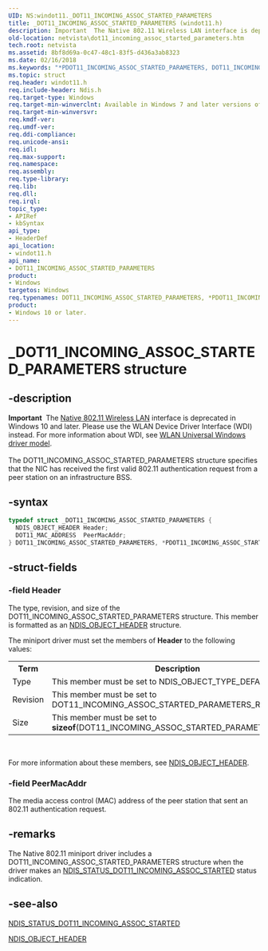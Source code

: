 ```yaml
---
UID: NS:windot11._DOT11_INCOMING_ASSOC_STARTED_PARAMETERS
title: _DOT11_INCOMING_ASSOC_STARTED_PARAMETERS (windot11.h)
description: Important  The Native 802.11 Wireless LAN interface is deprecated in Windows 10 and later.
old-location: netvista\dot11_incoming_assoc_started_parameters.htm
tech.root: netvista
ms.assetid: 8bf8d69a-0c47-48c1-83f5-d436a3ab8323
ms.date: 02/16/2018
ms.keywords: "*PDOT11_INCOMING_ASSOC_STARTED_PARAMETERS, DOT11_INCOMING_ASSOC_STARTED_PARAMETERS, DOT11_INCOMING_ASSOC_STARTED_PARAMETERS structure [Network Drivers Starting with Windows Vista], Native_802.11_data_types_f09f57cb-9f15-444c-b09f-d97f016e86a2.xml, PDOT11_INCOMING_ASSOC_STARTED_PARAMETERS, PDOT11_INCOMING_ASSOC_STARTED_PARAMETERS structure pointer [Network Drivers Starting with Windows Vista], _DOT11_INCOMING_ASSOC_STARTED_PARAMETERS, netvista.dot11_incoming_assoc_started_parameters, windot11/DOT11_INCOMING_ASSOC_STARTED_PARAMETERS, windot11/PDOT11_INCOMING_ASSOC_STARTED_PARAMETERS"
ms.topic: struct
req.header: windot11.h
req.include-header: Ndis.h
req.target-type: Windows
req.target-min-winverclnt: Available in Windows 7 and later versions of the Windows operating   systems.
req.target-min-winversvr:
req.kmdf-ver:
req.umdf-ver:
req.ddi-compliance:
req.unicode-ansi:
req.idl:
req.max-support:
req.namespace:
req.assembly:
req.type-library:
req.lib:
req.dll:
req.irql:
topic_type:
- APIRef
- kbSyntax
api_type:
- HeaderDef
api_location:
- windot11.h
api_name:
- DOT11_INCOMING_ASSOC_STARTED_PARAMETERS
product:
- Windows
targetos: Windows
req.typenames: DOT11_INCOMING_ASSOC_STARTED_PARAMETERS, *PDOT11_INCOMING_ASSOC_STARTED_PARAMETERS
product:
- Windows 10 or later.
---
```


# _DOT11_INCOMING_ASSOC_STARTED_PARAMETERS structure


## -description


<div class="alert"><b>Important</b>  The <a href="https://docs.microsoft.com/previous-versions/windows/hardware/wireless/ff560689(v=vs.85)">Native 802.11 Wireless LAN</a> interface is deprecated in Windows 10 and later. Please use the WLAN Device Driver Interface (WDI) instead. For more information about WDI, see <a href="https://docs.microsoft.com/windows-hardware/drivers/network/wifi-universal-driver-model">WLAN Universal Windows driver model</a>.</div><div> </div>The DOT11_INCOMING_ASSOC_STARTED_PARAMETERS structure specifies that the NIC has received the first
  valid 802.11 authentication request from a peer station on an infrastructure BSS.


## -syntax


```cpp
typedef struct _DOT11_INCOMING_ASSOC_STARTED_PARAMETERS {
  NDIS_OBJECT_HEADER Header;
  DOT11_MAC_ADDRESS  PeerMacAddr;
} DOT11_INCOMING_ASSOC_STARTED_PARAMETERS, *PDOT11_INCOMING_ASSOC_STARTED_PARAMETERS;
```


## -struct-fields




### -field Header

The type, revision, and size of the DOT11_INCOMING_ASSOC_STARTED_PARAMETERS structure. This member
     is formatted as an
     <a href="..\ntddndis\ns-ntddndis-_ndis_object_header.md">NDIS_OBJECT_HEADER</a> structure.


The miniport driver must set the members of
     <b>Header</b> to the following values:



<table>
<tr>
<th>Term</th>
<th>Description</th>
</tr>
<tr>
<td width="40%">
<a id="Type"></a><a id="type"></a><a id="TYPE"></a>Type

</td>
<td width="60%">
This member must be set to NDIS_OBJECT_TYPE_DEFAULT.

</td>
</tr>
<tr>
<td width="40%">
<a id="Revision"></a><a id="revision"></a><a id="REVISION"></a>Revision

</td>
<td width="60%">
This member must be set to DOT11_INCOMING_ASSOC_STARTED_PARAMETERS_REVISION_1.

</td>
</tr>
<tr>
<td width="40%">
<a id="Size"></a><a id="size"></a><a id="SIZE"></a>Size

</td>
<td width="60%">
This member must be set to
       <b>sizeof</b>(DOT11_INCOMING_ASSOC_STARTED_PARAMETERS).

</td>
</tr>
</table>
 

For more information about these members, see
     <a href="..\ntddndis\ns-ntddndis-_ndis_object_header.md">NDIS_OBJECT_HEADER</a>.


### -field PeerMacAddr

The media access control (MAC) address of the peer station that sent an 802.11 authentication
     request.


## -remarks



The Native 802.11 miniport driver includes a DOT11_INCOMING_ASSOC_STARTED_PARAMETERS structure when
    the driver makes an
    <a href="https://docs.microsoft.com/windows-hardware/drivers/network/ndis-status-dot11-incoming-assoc-started">
    NDIS_STATUS_DOT11_INCOMING_ASSOC_STARTED</a> status indication.




## -see-also

<a href="https://docs.microsoft.com/windows-hardware/drivers/network/ndis-status-dot11-incoming-assoc-started">
   NDIS_STATUS_DOT11_INCOMING_ASSOC_STARTED</a>



<a href="..\ntddndis\ns-ntddndis-_ndis_object_header.md">NDIS_OBJECT_HEADER</a>



 

 


